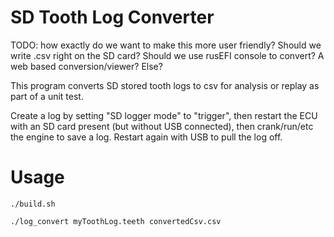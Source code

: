 # SD Tooth Log Converter

TODO: how exactly do we want to make this more user friendly? Should we write .csv right on the SD card? Should we use
rusEFI console to convert? A web based conversion/viewer? Else?

This program converts SD stored tooth logs to csv for analysis or replay as part of a unit test.

Create a log by setting "SD logger mode" to "trigger", then restart the ECU with an SD card present (but without USB connected), then crank/run/etc the engine to save a log. Restart again with USB to pull the log off.

# Usage

`./build.sh`

`./log_convert myToothLog.teeth convertedCsv.csv`
